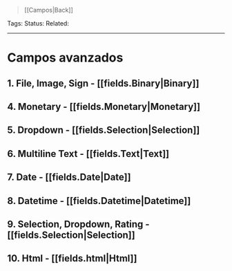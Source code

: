 > [[Campos|Back]]

Tags: 
Status: 
Related: 

___

# Campos avanzados

## 1. File, Image, Sign  - [[fields.Binary|Binary]]
## 4. Monetary - [[fields.Monetary|Monetary]]
## 5. Dropdown - [[fields.Selection|Selection]]
## 6. Multiline Text - [[fields.Text|Text]]
## 7. Date - [[fields.Date|Date]]
## 8. Datetime - [[fields.Datetime|Datetime]]
## 9. Selection, Dropdown, Rating - [[fields.Selection|Selection]]
## 10. Html - [[fields.html|Html]]
